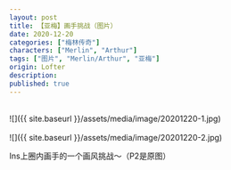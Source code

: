 ```yaml
---
layout: post
title: 【亚梅】画手挑战（图片）
date: 2020-12-20
categories: ["梅林传奇"]
characters: ["Merlin", "Arthur"]
tags: ["图片", "Merlin/Arthur", "亚梅"]
origin: Lofter
description: 
published: true
---
```


<br>
![]({{ site.baseurl }}/assets/media/image/20201220-1.jpg)
<br><br>
![]({{ site.baseurl }}/assets/media/image/20201220-2.jpg)

Ins上圈内画手的一个画风挑战～（P2是原图）
